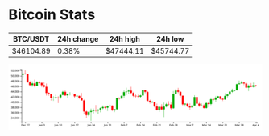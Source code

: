 # Bitcoin Stats

BTC/USDT|24h change|24h high|24h low|
|---|---|---|---|
|$46104.89|0.38%|$47444.11|$45744.77|

<img src="./chart.svg">
